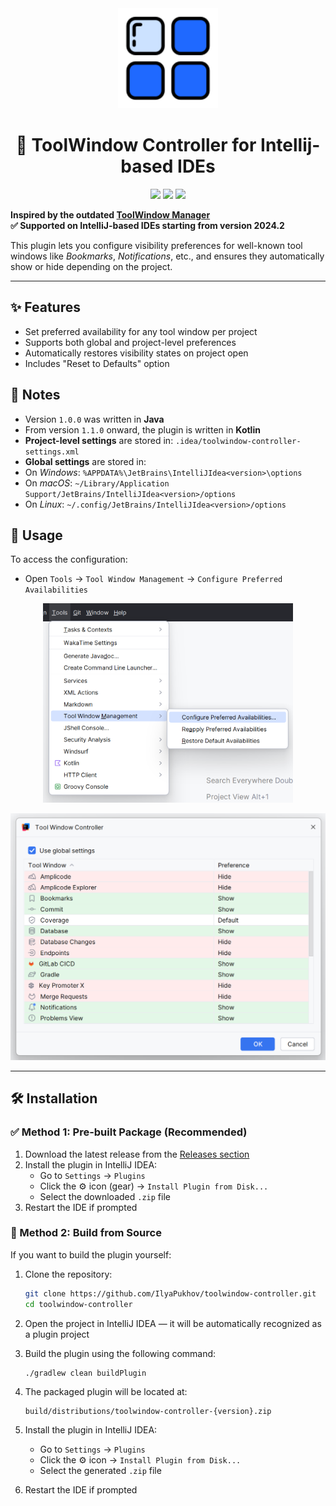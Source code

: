 <div align="center">
    <a href="https://plugins.jetbrains.com/plugin/27133-toolwindow-controller">
        <img src="./src/main/resources/META-INF/pluginIcon.svg" width="160" height="160" alt="logo"/>
    </a>
</div>

<h1 align="center">🔧 ToolWindow Controller for Intellij-based IDEs</h1> 

<p align="center">
<a href="https://plugins.jetbrains.com/plugin/27133-toolwindow-controller"><img src="https://img.shields.io/jetbrains/plugin/r/stars/27133?style=flat"></a>
<a href="https://plugins.jetbrains.com/embeddable/install/27133"><img src="https://img.shields.io/jetbrains/plugin/d/27133-toolwindow-controller.svg?style=flat"></a>
<a href="https://plugins.jetbrains.com/plugin/27133-toolwindow-controller"><img src="https://img.shields.io/jetbrains/plugin/v/27133-toolwindow-controller.svg?style=flat"></a>
</p>

**Inspired by the outdated [ToolWindow Manager](https://plugins.jetbrains.com/plugin/1489-toolwindow-manager)**  
**✅ Supported on IntelliJ-based IDEs starting from version 2024.2**

This plugin lets you configure visibility preferences for well-known tool windows like *Bookmarks*, *Notifications*,
etc., and ensures they automatically show or hide depending on the project.

---

## ✨ Features

- Set preferred availability for any tool window per project
- Supports both global and project-level preferences
- Automatically restores visibility states on project open
- Includes "Reset to Defaults" option

## 🧾 Notes

- Version `1.0.0` was written in **Java**
- From version `1.1.0` onward, the plugin is written in **Kotlin**
- **Project-level settings** are stored in: `.idea/toolwindow-controller-settings.xml`
- **Global settings** are stored in:
- On *Windows*: `%APPDATA%\JetBrains\IntelliJIdea<version>\options`
- On *macOS*: `~/Library/Application Support/JetBrains/IntelliJIdea<version>/options`
- On *Linux*: `~/.config/JetBrains/IntelliJIdea<version>/options`

## 🧭 Usage

To access the configuration:

- Open `Tools` → `Tool Window Management` → `Configure Preferred Availabilities`

<p align="center">
  <img src="images/menu.png" alt="Menu screenshot" width="400"/>
</p>

<p align="center">
  <img src="images/preferences.png" alt="Preferences screenshot" width="700"/>
</p>

---

## 🛠️ Installation

### ✅ Method 1: Pre-built Package (Recommended)

1. Download the latest release from
   the [Releases section](https://github.com/IlyaPukhov/toolwindow-controller/releases)
2. Install the plugin in IntelliJ IDEA:
    - Go to `Settings` → `Plugins`
    - Click the ⚙️ icon (gear) → `Install Plugin from Disk...`
    - Select the downloaded `.zip` file
3. Restart the IDE if prompted

### 🧪 Method 2: Build from Source

If you want to build the plugin yourself:

1. Clone the repository:
   ```bash
   git clone https://github.com/IlyaPukhov/toolwindow-controller.git
   cd toolwindow-controller
   ```

2. Open the project in IntelliJ IDEA — it will be automatically recognized as a plugin project

3. Build the plugin using the following command:
   ```bash
   ./gradlew clean buildPlugin
   ```

4. The packaged plugin will be located at:
   ```
   build/distributions/toolwindow-controller-{version}.zip
   ```

5. Install the plugin in IntelliJ IDEA:
    - Go to `Settings` → `Plugins`
    - Click the ⚙️ icon → `Install Plugin from Disk...`
    - Select the generated `.zip` file
6. Restart the IDE if prompted
